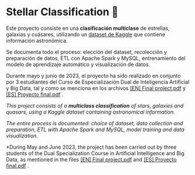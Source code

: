 # Stellar Classification 🌌

Este proyecto consiste en una **clasificación multiclase** de estrellas, galaxias y cuásares, utilizando un [dataset de Kaggle](https://www.kaggle.com/datasets/fedesoriano/stellar-classification-dataset-sdss17) que contiene información astronómica.

Se documenta todo el proceso: elección del dataset, recolección y preparación de datos, ETL con Apache Spark y MySQL, entrenamiento del modelo de aprendizaje automático y visualización de datos.

Durante mayo y junio de 2023, el proyecto ha sido realizado en conjunto por 3 estudiantes del Curso de Especialización Dual de Inteligencia Artificial y Big Data, tal y como se menciona en los archivos [[EN] Final project.pdf](https://github.com/pmareque/ai-projects/blob/main/stellar-classification/%5BEN%5D%20Final%20project.pdf) y [[ES] Proyecto final.pdf](https://github.com/pmareque/ai-projects/blob/main/stellar-classification/%5BES%5D%20Proyecto%20final.pdf) .

*This project consists of a **multiclass classification** of stars, galaxies and quasars, using a Kaggle dataset containing astronomical information.*

*The entire process is documented: choice of dataset, data collection and preparation, ETL with Apache Spark and MySQL, model training and data visualization.*

*During May and June 2023, the project has been carried out by three students of the Dual Specialization Course in Artificial Intelligence and Big Data, as mentioned in the files [[EN] Final project.pdf](https://github.com/pmareque/ai-projects/blob/main/stellar-classification/%5BEN%5D%20Final%20project.pdf) and [[ES] Proyecto final.pdf](https://github.com/pmareque/ai-projects/blob/main/stellar-classification/%5BES%5D%20Proyecto%20final.pdf) .
